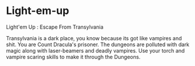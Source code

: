 # Light-em-up
Light'em Up : Escape From Transylvania

Transylvania is a dark place, you know because its got like vampires and shit. 
You are Count Dracula's prisoner. The dungeons are polluted with dark magic along with laser-beamers and deadly vampires. Use your torch and vampire scaring skills to make it through the Dungeons.
